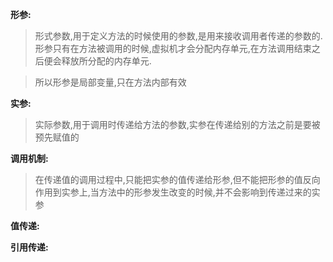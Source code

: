 **形参:**

>形式参数,用于定义方法的时候使用的参数,是用来接收调用者传递的参数的.形参只有在方法被调用的时候,虚拟机才会分配内存单元,在方法调用结束之后便会释放所分配的内存单元.

>所以形参是局部变量,只在方法内部有效

**实参:**

>实际参数,用于调用时传递给方法的参数,实参在传递给别的方法之前是要被预先赋值的

**调用机制:**

>在传递值的调用过程中,只能把实参的值传递给形参,但不能把形参的值反向作用到实参上,当方法中的形参发生改变的时候,并不会影响到传递过来的实参

**值传递:**

>

**引用传递:**


